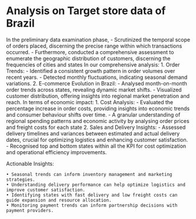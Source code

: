 # Analysis on Target store data of Brazil

In the preliminary data examination phase,
	- Scrutinized the temporal scope of orders placed, discerning the precise range within which transactions occurred. 
	- Furthermore,  conducted a comprehensive assessment to enumerate the geographic distribution of customers, discerning the frequencies of cities and states 
In our comprehensive analysis:
	1. Order Trends:
		- Identified a consistent growth pattern in order volumes over recent years.
		- Detected monthly fluctuations, indicating seasonal demand variations.
	2. E-commerce Evolution in Brazil:
		- Analysed month-on-month order trends across states, revealing dynamic market shifts.
		- Visualized customer distribution, offering insights into regional market penetration and reach.
In terms of economic impact:
	1. Cost Analysis:
		- Evaluated the percentage increase in order costs, providing insights into economic trends and consumer behaviour shifts over time.
		- A granular understanding of regional spending patterns and economic activity by analysing order prices and freight costs for each state
	2. Sales and Delivery Insights:
		- Assessed delivery timelines and variances between estimated and actual delivery dates, crucial for optimizing logistics and enhancing customer satisfaction.
		- Recognised top and bottom states  within all the KPI for cost optimization and operational efficiency improvements.

Actionable Insights:

	• Seasonal trends can inform inventory management and marketing strategies.
	• Understanding delivery performance can help optimize logistics and improve customer satisfaction.
	• Identifying states with fast delivery and low freight costs can guide expansion and resource allocation.
	• Monitoring payment trends can inform partnership decisions with payment providers.
